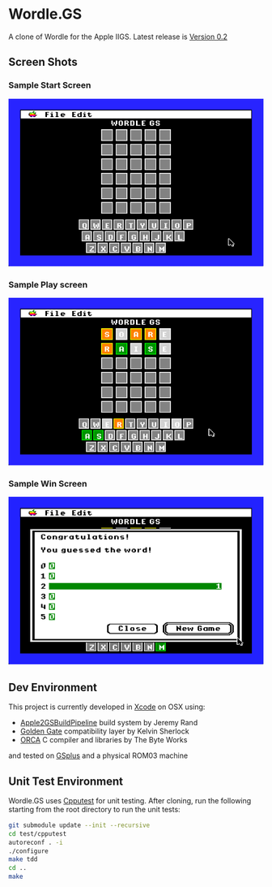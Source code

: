 # Wordle.GS
A clone of Wordle for the Apple IIGS. Latest release is [Version 0.2](https://github.com/dmalec/Wordle.GS/releases/tag/v0.2)

## Screen Shots

### Sample Start Screen

![WordleGS Play](docs/WordleGS_start.png)

### Sample Play screen

![WordleGS Play](docs/WordleGS_play.png)

### Sample Win Screen

![WordleGS Play](docs/WordleGS_win.png)

## Dev Environment

This project is currently developed in [Xcode](https://developer.apple.com/xcode/) on OSX using:

* [Apple2GSBuildPipeline](https://github.com/jeremysrand/Apple2GSBuildPipeline) build system by Jeremy Rand
* [Golden Gate](https://goldengate.gitlab.io/about/) compatibility layer by Kelvin Sherlock
* [ORCA](https://juiced.gs/vendor/byteworks/) C compiler and libraries by The Byte Works

and tested on [GSplus](https://apple2.gs/plus/) and a physical ROM03 machine

## Unit Test Environment

Wordle.GS uses [Cpputest](https://cpputest.github.io/index.html) for unit testing. After cloning, run the following starting from the root directory to run the unit tests:

```bash
git submodule update --init --recursive
cd test/cpputest
autoreconf . -i
./configure
make tdd
cd ..
make
```
